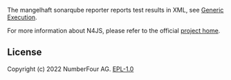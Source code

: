 <!---
Copyright (c) 2022 NumberFour AG.
All rights reserved. This program and the accompanying materials
are made available under the terms of the Eclipse Public License v1.0
which accompanies this distribution, and is available at
http://www.eclipse.org/legal/epl-v10.html

Contributors:
  NumberFour AG - Initial API and implementation
--->

The mangelhaft sonarqube reporter reports test results in XML, see [Generic Execution](https://docs.sonarqube.org/latest/analysis/generic-test/).

For more information about N4JS, please refer to the official [project home](https://numberfour.github.io/n4js).

## License

Copyright (c) 2022 NumberFour AG.
[EPL-1.0](http://www.eclipse.org/legal/epl-v10.html)
